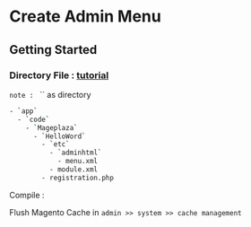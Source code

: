 # Create Admin Menu

## Getting Started

### Directory File : [tutorial](https://www.mageplaza.com/magento-2-module-development/create-admin-menu-magento-2.html)
`note : `  `` as directory
```bash
- `app`
  - `code`
    - `Mageplaza`
      - `HelloWord`
        - `etc`
          - `adminhtml`
            - menu.xml
          - module.xml
        - registration.php
```

Compile : 

Flush Magento Cache in `admin >> system >> cache management`
